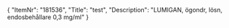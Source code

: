 {
  "ItemNr": "181536",
  "Title": "test",
  "Description": "LUMIGAN, ögondr, lösn, endosbehållare 0,3 mg/ml"
}